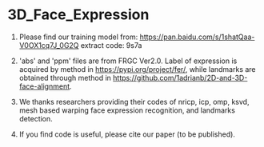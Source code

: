 # 3D_Face_Expression

1. Please find our training model from: https://pan.baidu.com/s/1shatQaa-V0OX1cq7J_0G2Q  extract code: 9s7a

2. 'abs' and 'ppm' files are from FRGC Ver2.0. Label of expression is acquired by method in https://pypi.org/project/fer/, while landmarks are obtained through method in https://github.com/1adrianb/2D-and-3D-face-alignment. 

3. We thanks researchers providing their codes of nricp, icp, omp, ksvd, mesh based warping face expression recognition, and landmarks detection.

4. If you find code is useful, please cite our paper (to be published).
